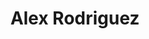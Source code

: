 ---
avatar: /images/people/elrey.jpg
avatar_small: /images/people/elrey_small.jpg
bio: 'Alex works as a security consultant (pentester). He loves Linux and Automation!

  elreydetoda on GitHub'
homepage: https://elrey.casa/me
instagram: null
linkedin: null
title: Alex Rodriguez
twitter: https://twitter.com/ronjonarod
type: guest
username: elrey
youtube: null
---